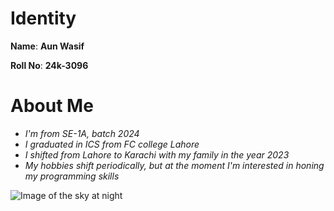 
# Identity
**Name**: **Aun Wasif**

**Roll No**: **24k-3096**


# About Me 

* _I'm from SE-1A, batch 2024_
* _I graduated in ICS from FC college Lahore_
* _I shifted from Lahore to Karachi with my family in the year 2023_
* _My hobbies shift periodically, but at the moment I'm interested in honing my programming skills_


![Image of the sky at night](https://drive.google.com/file/d/1ZvKwhlS0xYDYUb83ASrS3VT5EiKJRI6z/view?usp=drivesdk)
 




